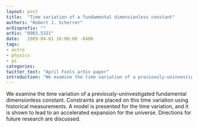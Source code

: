 ```yaml
---
layout: post
title:  "Time variation of a fundamental dimensionless constant"
authors: "Robert J. Scherrer"
arXivprefix: ""
arXiv: "0903.5321"
date:   2009-04-01 16:00:00 -0400
tags:
- astro
- physics
- pi
categories:
twitter_text: "April Fools arXiv paper"
introduction: "We examine the time variation of a previously-uninvestigated fundamental dimensionless constant..."
---
```


We examine the time variation of a previously-uninvestigated fundamental dimensionless constant. Constraints are placed on this time variation using historical measurements. A model is presented for the time variation, and it is shown to lead to an accelerated expansion for the universe. Directions for future research are discussed.
